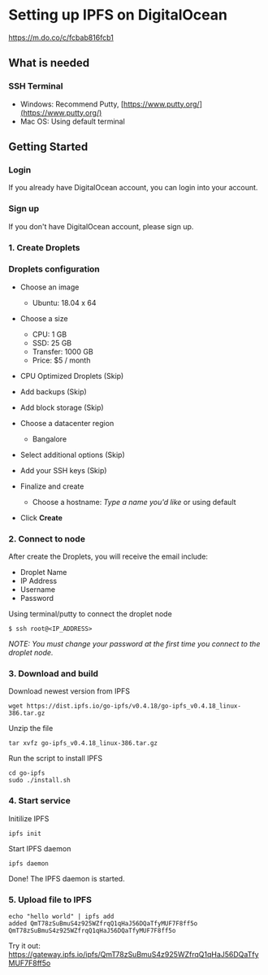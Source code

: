# Setting up IPFS on DigitalOcean

>

https://m.do.co/c/fcbab816fcb1


## What is needed

### SSH Terminal 
- Windows: Recommend Putty, [https://www.putty.org/](https://www.putty.org/)
- Mac OS: Using default terminal

## Getting Started

### Login
If you already have DigitalOcean account, you can login into your account.

### Sign up
If you don't have DigitalOcean account, please sign up.

### 1. Create Droplets
### Droplets configuration
- Choose an image
    - Ubuntu: 18.04 x 64

- Choose a size
    - CPU: 1 GB
    - SSD: 25 GB
    - Transfer: 1000 GB
    - Price: $5 / month

- CPU Optimized Droplets (Skip)
- Add backups (Skip)
- Add block storage (Skip)
- Choose a datacenter region
    - Bangalore

- Select additional options (Skip)
- Add your SSH keys (Skip)
- Finalize and create
    - Choose a hostname: _Type a name you'd like_ or using default

- Click __Create__

### 2. Connect to node
After create the Droplets, you will receive the email include:
- Droplet Name
- IP Address
- Username
- Password

Using terminal/putty to connect the droplet node
```shell
$ ssh root@<IP_ADDRESS>
```

_NOTE: You must change your password at the first time you connect to the droplet node._

### 3. Download and build

Download newest version from IPFS
```shell
wget https://dist.ipfs.io/go-ipfs/v0.4.18/go-ipfs_v0.4.18_linux-386.tar.gz
```

Unzip the file
```shell
tar xvfz go-ipfs_v0.4.18_linux-386.tar.gz
```

Run the script to install IPFS
```shell
cd go-ipfs
sudo ./install.sh
```

### 4. Start service

Initilize IPFS
```shell
ipfs init
```

Start IPFS daemon
```shell
ipfs daemon
```

Done! The IPFS daemon is started.

### 5. Upload file to IPFS

```shell
echo "hello world" | ipfs add
added QmT78zSuBmuS4z925WZfrqQ1qHaJ56DQaTfyMUF7F8ff5o QmT78zSuBmuS4z925WZfrqQ1qHaJ56DQaTfyMUF7F8ff5o
```

Try it out: https://gateway.ipfs.io/ipfs/QmT78zSuBmuS4z925WZfrqQ1qHaJ56DQaTfyMUF7F8ff5o
